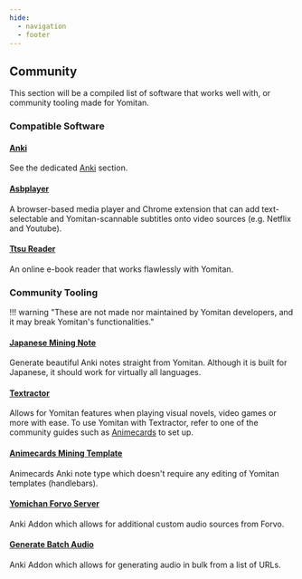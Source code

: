 ```yaml
---
hide:
  - navigation
  - footer
---
```


## Community

This section will be a compiled list of software that works well with, or community tooling made for Yomitan. 

### Compatible Software

#### [Anki](https://apps.ankiweb.net/)

See the dedicated [Anki](../anki/index.md) section.

#### [Asbplayer](https://github.com/killergerbah/asbplayer?tab=readme-ov-file#getting-started)

A browser-based media player and Chrome extension that can add text-selectable and Yomitan-scannable subtitles onto video sources (e.g. Netflix and Youtube).

#### [Ttsu Reader](https://reader.ttsu.app/)

An online e-book reader that works flawlessly with Yomitan.

### Community Tooling

!!! warning "These are not made nor maintained by Yomitan developers, and it may break Yomitan's functionalities."

#### [Japanese Mining Note](https://arbyste.github.io/jp-mining-note/)

Generate beautiful Anki notes straight from Yomitan. Although it is built for Japanese, it should work for virtually all languages.

#### [Textractor](https://github.com/Artikash/Textractor)

Allows for Yomitan features when playing visual novels, video games or more with ease.
To use Yomitan with Textractor, refer to one of the community guides such as [Animecards](https://animecards.site/visualnovels/) to set up.

#### [Animecards Mining Template](https://github.com/friedrich-de/Basic-Mining-Deck)

Animecards Anki note type which doesn't require any editing of Yomitan templates (handlebars).

#### [Yomichan Forvo Server](https://ankiweb.net/shared/info/580654285)

Anki Addon which allows for additional custom audio sources from Forvo.


#### [Generate Batch Audio](https://ankiweb.net/shared/info/1156270186)

Anki Addon which allows for generating audio in bulk from a list of URLs.

